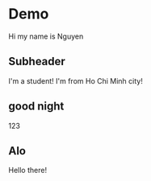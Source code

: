 # Demo 
Hi my name is Nguyen
## Subheader
I'm a student!
I'm from Ho Chi Minh city!

## good night
123

## Alo 
Hello there!



